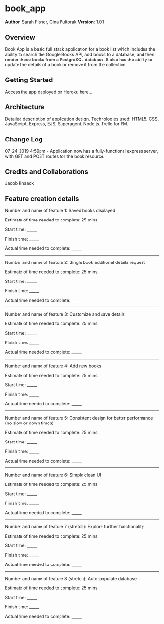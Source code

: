 # book_app

**Author**: Sarah Fisher, Gina Pultorak
**Version**: 1.0.1

## Overview
Book App is a basic full stack application for a book list which includes the ability to search the Google Books API, add books to a database, and then render those books from a PostgreSQL database. It also has the ability to update the details of a book or remove it from the collection.

## Getting Started
Access the app deployed on Heroku here...

## Architecture
Detailed description of application design.
Technologies used: HTML5, CSS, JavaScript, Express, EJS, Superagent, Node.js. Trello for PM.

## Change Log
07-24-2019 4:59pm - Application now has a fully-functional express server, with GET and POST routes for the book resource.

## Credits and Collaborations
Jacob Knaack

## Feature creation details

Number and name of feature 1: Saved books displayed

Estimate of time needed to complete: 25 mins

Start time: _____

Finish time: _____

Actual time needed to complete: _____

-----

Number and name of feature 2: Single book additional details request

Estimate of time needed to complete: 25 mins

Start time: _____

Finish time: _____

Actual time needed to complete: _____

-----

Number and name of feature 3: Customize and save details

Estimate of time needed to complete: 25 mins

Start time: _____

Finish time: _____

Actual time needed to complete: _____

-----

Number and name of feature 4: Add new books

Estimate of time needed to complete: 25 mins

Start time: _____

Finish time: _____

Actual time needed to complete: _____

-----

Number and name of feature 5: Consistent design for better performance (no slow or down times)

Estimate of time needed to complete: 25 mins

Start time: _____

Finish time: _____

Actual time needed to complete: _____

-----

Number and name of feature 6: Simple clean UI

Estimate of time needed to complete: 25 mins

Start time: _____

Finish time: _____

Actual time needed to complete: _____

-----

Number and name of feature 7 (stretch): Explore further functionality

Estimate of time needed to complete: 25 mins

Start time: _____

Finish time: _____

Actual time needed to complete: _____

-----

Number and name of feature 8 (stretch): Auto-populate database

Estimate of time needed to complete: 25 mins

Start time: _____

Finish time: _____

Actual time needed to complete: _____